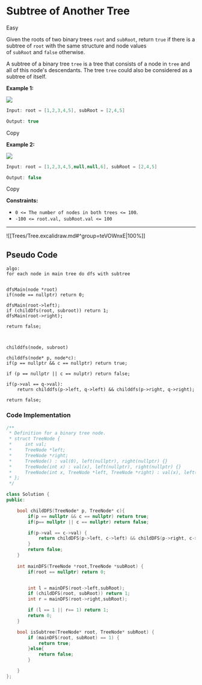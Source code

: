 # Subtree of Another Tree

Easy

Given the roots of two binary trees `root` and `subRoot`, return `true` if there is a subtree of `root` with the same structure and node values of `subRoot` and `false` otherwise.

A subtree of a binary tree `tree` is a tree that consists of a node in `tree` and all of this node's descendants. The tree `tree` could also be considered as a subtree of itself.

**Example 1:**

![](https://imagedelivery.net/CLfkmk9Wzy8_9HRyug4EVA/2991a77a-9664-46ed-528d-019e392f7400/public)

```java
Input: root = [1,2,3,4,5], subRoot = [2,4,5]

Output: true
```

Copy

**Example 2:**

![](https://imagedelivery.net/CLfkmk9Wzy8_9HRyug4EVA/ae6114cb-23a0-457f-c441-0a82b7a58500/public)

```java
Input: root = [1,2,3,4,5,null,null,6], subRoot = [2,4,5]

Output: false
```

Copy

**Constraints:**

- `0 <= The number of nodes in both trees <= 100`.
- `-100 <= root.val, subRoot.val <= 100`

---
![[Trees/Tree.excalidraw.md#^group=teVOWnxE|100%]]

## Pseudo Code

```
algo:
for each node in main tree do dfs with subtree


dfsMain(node *root)
if(node == nullptr) return 0;

dfsMain(root->left);
if (childDfs(root, subroot)) return 1;
dfsMain(root->right);

return false;



childdfs(node, subroot)

childdfs(node* p, node*c):
if(p == nullptr && c == nullptr) return true;

if (p == nullptr || c == nulptr) return false;

if(p->val == q->val):
    return childdfs(p->left, q->left) && childdfs(p->right, q->right);

return false;
```

### Code Implementation 
```cpp
/**
 * Definition for a binary tree node.
 * struct TreeNode {
 *     int val;
 *     TreeNode *left;
 *     TreeNode *right;
 *     TreeNode() : val(0), left(nullptr), right(nullptr) {}
 *     TreeNode(int x) : val(x), left(nullptr), right(nullptr) {}
 *     TreeNode(int x, TreeNode *left, TreeNode *right) : val(x), left(left), right(right) {}
 * };
 */

class Solution {
public:

    bool childDFS(TreeNode* p, TreeNode* c){
        if(p == nullptr && c == nullptr) return true;
        if(p== nullptr || c == nullptr) return false;

        if(p->val == c->val) {
	        return childDFS(p->left, c->left) && childDFS(p->right, c->right);
        }
        return false;
    }
    
    int mainDFS(TreeNode *root,TreeNode *subRoot) {
        if(root == nullptr) return 0;


        int l = mainDFS(root->left,subRoot);
        if (childDFS(root, subRoot)) return 1;
        int r = mainDFS(root->right,subRoot);

        if (l == 1 || r== 1) return 1;
        return 0;
    }

    bool isSubtree(TreeNode* root, TreeNode* subRoot) {
        if (mainDFS(root, subRoot) == 1) {
            return true;
        }else{
            return false;
        }

    }
};

```

